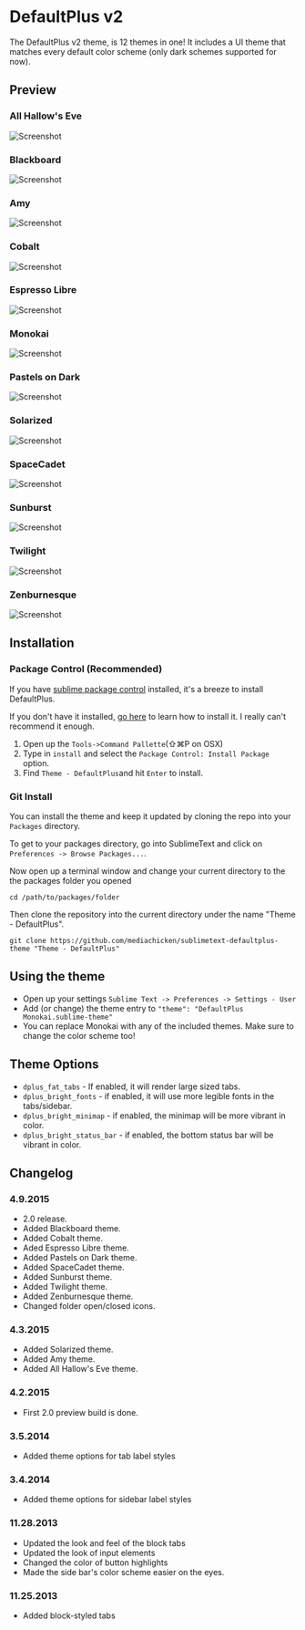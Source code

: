 # DefaultPlus v2
The DefaultPlus v2 theme, is 12 themes in one! It includes a UI theme that matches every default color scheme (only dark schemes supported for now).


## Preview
### All Hallow's Eve
![Screenshot](https://raw.githubusercontent.com/mediachicken/sublimetext-defaultplus-theme/master/previews/all-hallows-eve.png)

### Blackboard
![Screenshot](https://raw.githubusercontent.com/mediachicken/sublimetext-defaultplus-theme/master/previews/blackboard.png)

### Amy
![Screenshot](https://raw.githubusercontent.com/mediachicken/sublimetext-defaultplus-theme/master/previews/amy.png)

### Cobalt
![Screenshot](https://raw.githubusercontent.com/mediachicken/sublimetext-defaultplus-theme/master/previews/cobalt.png)

### Espresso Libre
![Screenshot](https://raw.githubusercontent.com/mediachicken/sublimetext-defaultplus-theme/master/previews/espresso-libre.png)

### Monokai
![Screenshot](https://raw.githubusercontent.com/mediachicken/sublimetext-defaultplus-theme/master/previews/monokai.png)

### Pastels on Dark
![Screenshot](https://raw.githubusercontent.com/mediachicken/sublimetext-defaultplus-theme/master/previews/pastels-on-dark.png)

### Solarized
![Screenshot](https://raw.githubusercontent.com/mediachicken/sublimetext-defaultplus-theme/master/previews/solarized.png)

### SpaceCadet
![Screenshot](https://raw.githubusercontent.com/mediachicken/sublimetext-defaultplus-theme/master/previews/spacecadet.png)

### Sunburst
![Screenshot](https://raw.githubusercontent.com/mediachicken/sublimetext-defaultplus-theme/master/previews/sunburst.png)

### Twilight
![Screenshot](https://raw.githubusercontent.com/mediachicken/sublimetext-defaultplus-theme/master/previews/twilight.png)

### Zenburnesque
![Screenshot](https://raw.githubusercontent.com/mediachicken/sublimetext-defaultplus-theme/master/previews/zenburnesque.png)


## Installation
### Package Control (Recommended)
If you have [sublime package control](https://packagecontrol.io) installed, it's a breeze to install DefaultPlus.

If you don't have it installed, [go here](https://packagecontrol.io/installation) to learn how to install it. I really can't recommend it enough.

1. Open up the `Tools->Command Pallette`(⇧⌘P on OSX)
2. Type in `install` and select the `Package Control: Install Package` option.
3. Find `Theme - DefaultPlus`and hit `Enter` to install.


### Git Install

You can install the theme and keep it updated by cloning the repo into your `Packages` directory.

To get to your packages directory, go into SublimeText and click on `Preferences -> Browse Packages...`.

Now open up a terminal window and change your current directory to the the packages folder you opened

`cd /path/to/packages/folder`


Then clone the repository into the current directory under the name "Theme - DefaultPlus".

`git clone https://github.com/mediachicken/sublimetext-defaultplus-theme "Theme - DefaultPlus"`


## Using the theme
- Open up your settings `Sublime Text -> Preferences -> Settings - User`
- Add (or change) the theme entry to `"theme": "DefaultPlus Monokai.sublime-theme"`
- You can replace Monokai with any of the included themes. Make sure to change the color scheme too!


## Theme Options
- `dplus_fat_tabs` - If enabled, it will render large sized tabs.
- `dplus_bright_fonts` - if enabled, it will use more legible fonts in the tabs/sidebar.
- `dplus_bright_minimap` - if enabled, the minimap will be more vibrant in color.
- `dplus_bright_status_bar` - if enabled, the bottom status bar will be vibrant in color.


## Changelog
### 4.9.2015
- 2.0 release.
- Added Blackboard theme.
- Added Cobalt theme.
- Aded Espresso Libre theme.
- Added Pastels on Dark theme.
- Added SpaceCadet theme.
- Added Sunburst theme.
- Added Twilight theme.
- Added Zenburnesque theme.
- Changed folder open/closed icons.

### 4.3.2015
- Added Solarized theme.
- Added Amy theme.
- Added All Hallow's Eve theme.

### 4.2.2015
- First 2.0 preview build is done.

### 3.5.2014
- Added theme options for tab label styles

### 3.4.2014
- Added theme options for sidebar label styles

### 11.28.2013
- Updated the look and feel of the block tabs
- Updated the look of input elements
- Changed the color of button highlights
- Made the side bar's color scheme easier on the eyes.

### 11.25.2013
- Added block-styled tabs
